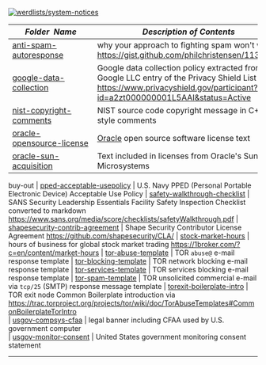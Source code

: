 [![werdlists/system-notices](https://img.shields.io/badge/werdlists-system_notices-purple.svg?logo=github&style=popout&longCache=true)](# "werdlists/system-notices")

|&nbsp;&nbsp;&nbsp;&nbsp;&nbsp;&nbsp;_Folder&nbsp;&nbsp;Name_&nbsp;&nbsp;&nbsp;&nbsp;&nbsp;&nbsp;| _Description of Contents_
|:--------------------|--------------------------------------------------------------------------------------------------------------------------------------------------------
| [anti-spam-autoresponse](anti-spam-autoresponse.txt) |  why your approach to fighting spam won't work <https://gist.github.com/philchristensen/1130439> 
| [google-data-collection](google-data-collection.txt) |  Google data collection policy extracted from the Google LLC entry of the Privacy Shield List via <https://www.privacyshield.gov/participant?id=a2zt000000001L5AAI&status=Active>  
| [nist-copyright-comments](nist-copyright-comments.cpp) |  NIST source code copyright message in C++ style comments 
| [oracle-opensource-license](oracle-opensource-license.txt) | [Oracle](https://oracle.com) open source software license text
| [oracle-sun-acquisition](oracle-sun-acquisition.txt) | Text included in licenses from Oracle's Sun Microsystems
buy-out 
| [pped-acceptable-usepolicy](pped-acceptable-usepolicy.txt) |  U.S. Navy PPED (Personal Portable Electronic Device) Acceptable Use Policy 
| [safety-walkthrough-checklist](safety-walkthrough-checklist.md) |  SANS Security Leadership Essentials Facility Safety Inspection Checklist converted to markdown <https://www.sans.org/media/score/checklists/safetyWalkthrough.pdf> 
| [shapesecurity-contrib-agreement](shapesecurity-contrib-agreement.md) |  Shape Security Contributor License Agreement <https://github.com/shapesecurity/CLA/> 
| [stock-market-hours](stock-market-hours.md) |  hours of business for global stock market trading <https://1broker.com/?c=en/content/market-hours> 
| [tor-abuse-template](tor-abuse-template.txt) | TOR `abuse@` e-mail response template
| [tor-blocking-template](tor-blocking-template.txt) | TOR network blocking e-mail response template
| [tor-services-template](tor-services-template.txt) | TOR services blocking e-mail response template
| [tor-spam-template](tor-spam-template.txt) |  TOR unsolicited commercial e-mail via `tcp/25` (SMTP) response message template
| [torexit-boilerplate-intro](torexit-boilerplate-intro.txt) |  TOR exit node Common Boilerplate introduction via <https://trac.torproject.org/projects/tor/wiki/doc/TorAbuseTemplates#CommonBoilerplateTorIntro>  
| [usgov-compsys-cfaa](usgov-compsys-cfaa.txt) |  legal banner including CFAA used by U.S. government computer   
| [usgov-monitor-consent](usgov-monitor-consent.asc) | United States government monitoring consent statement  

* * *

